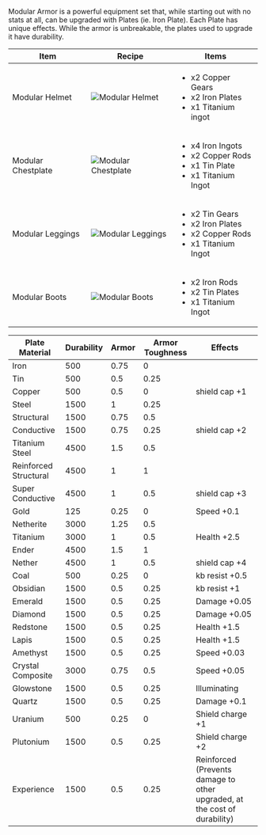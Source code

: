 Modular Armor is a powerful equipment set that, while starting out with no stats at all, can be upgraded with Plates (ie. Iron Plate). Each Plate has unique effects. While the armor is unbreakable, the plates used to upgrade it have durability.

| Item | Recipe | Items |
|------|--------|-------|
| Modular Helmet | ![Modular Helmet](https://cdn.discordapp.com/attachments/739536694398812230/879568147496173619/modular_helmet.png) | <ul><li>x2 Copper Gears</li><li>x2 Iron Plates</li><li>x1 Titanium ingot</li></ul> |
| Modular Chestplate | ![Modular Chestplate](https://cdn.discordapp.com/attachments/739536694398812230/879568160259461120/modular_chestplate.png) | <ul><li>x4 Iron Ingots</li><li>x2 Copper Rods</li><li>x1 Tin Plate</li><li>x1 Titanium Ingot</li></ul> |
| Modular  Leggings | ![Modular Leggings](https://cdn.discordapp.com/attachments/739536694398812230/879568168400597062/modular_leggings.png) | <ul><li>x2 Tin Gears</li><li>x2 Iron Plates</li><li>x2 Copper Rods</li><li>x1 Titanium Ingot</li></ul> |
| Modular Boots | ![Modular Boots](https://cdn.discordapp.com/attachments/739536694398812230/879568187618902066/modular_boots.png) | <ul><li>x2 Iron Rods</li><li>x2 Tin Plates</li><li>x1 Titanium Ingot</li></ul> |

| Plate Material | Durability | Armor | Armor Toughness | Effects |
|----------------|------------|-------|-----------------|---------|
Iron | 500 | 0.75 | 0 |  
Tin | 500 | 0.5 | 0.25 |  
Copper | 500 | 0.5 | 0 | shield cap +1
Steel | 1500 | 1 | 0.25 |  
Structural | 1500 | 0.75 | 0.5 |  
Conductive | 1500 | 0.75 | 0.25 | shield cap +2
Titanium Steel | 4500 | 1.5 | 0.5 |  
Reinforced Structural | 4500 | 1 | 1 |  
Super Conductive | 4500 | 1 | 0.5 | shield cap +3
Gold | 125 | 0.25 | 0 | Speed +0.1
Netherite | 3000 | 1.25 | 0.5 |  
Titanium | 3000 | 1 | 0.5 | Health +2.5
Ender | 4500 | 1.5 | 1 |  
Nether | 4500 | 1 | 0.5 | shield cap +4
Coal | 500 | 0.25 | 0 | kb resist +0.5
Obsidian | 1500 | 0.5 | 0.25 | kb resist +1
Emerald | 1500 | 0.5 | 0.25 | Damage +0.05
Diamond | 1500 | 0.5 | 0.25 | Damage +0.05
Redstone | 1500 | 0.5 | 0.25 | Health +1.5
Lapis | 1500 | 0.5 | 0.25 | Health +1.5
Amethyst | 1500 | 0.5 | 0.25 | Speed +0.03
Crystal Composite | 3000 | 0.75 | 0.5 | Speed +0.05
Glowstone | 1500 | 0.5 | 0.25 | Illuminating
Quartz | 1500 | 0.5 | 0.25 | Damage +0.1
Uranium | 500 | 0.25 | 0 | Shield charge +1
Plutonium | 1500 | 0.5 | 0.25 | Shield charge +2
Experience | 1500 | 0.5 | 0.25 | Reinforced (Prevents damage to other upgraded, at the cost of durability)
